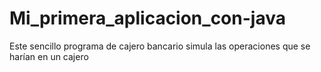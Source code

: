 # Mi_primera_aplicacion_con-java
Este sencillo programa de cajero bancario simula las operaciones que se harían en un cajero
